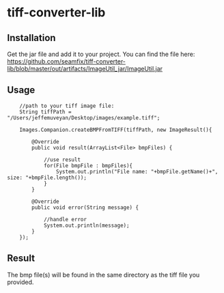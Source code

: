 # tiff-converter-lib

## Installation
Get the jar file and add it to your project. You can find the file here:
https://github.com/seamfix/tiff-converter-lib/blob/master/out/artifacts/ImageUtil_jar/ImageUtil.jar


## Usage

        //path to your tiff image file:
        String tiffPath = "/Users/jeffemuveyan/Desktop/images/example.tiff";

        Images.Companion.createBMPFromTIFF(tiffPath, new ImageResult(){

            @Override
            public void result(ArrayList<File> bmpFiles) {

                //use result
                for(File bmpFile : bmpFiles){
                    System.out.println("File name: "+bmpFile.getName()+", size: "+bmpFile.length());
                }
            }

            @Override
            public void error(String message) {

                //handle error
                System.out.println(message);
            }
        });
        
        
## Result
The bmp file(s) will be found in the same directory as the tiff file you provided.
